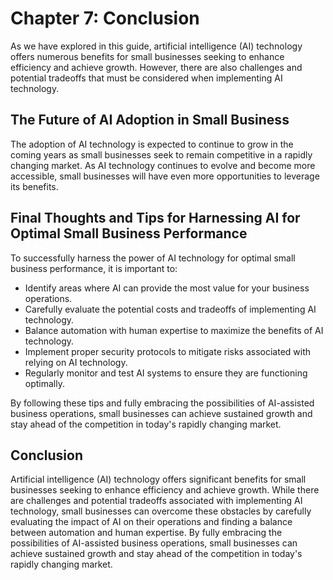 Chapter 7: Conclusion
=====================

As we have explored in this guide, artificial intelligence (AI) technology offers numerous benefits for small businesses seeking to enhance efficiency and achieve growth. However, there are also challenges and potential tradeoffs that must be considered when implementing AI technology.

The Future of AI Adoption in Small Business
-------------------------------------------

The adoption of AI technology is expected to continue to grow in the coming years as small businesses seek to remain competitive in a rapidly changing market. As AI technology continues to evolve and become more accessible, small businesses will have even more opportunities to leverage its benefits.

Final Thoughts and Tips for Harnessing AI for Optimal Small Business Performance
--------------------------------------------------------------------------------

To successfully harness the power of AI technology for optimal small business performance, it is important to:

* Identify areas where AI can provide the most value for your business operations.
* Carefully evaluate the potential costs and tradeoffs of implementing AI technology.
* Balance automation with human expertise to maximize the benefits of AI technology.
* Implement proper security protocols to mitigate risks associated with relying on AI technology.
* Regularly monitor and test AI systems to ensure they are functioning optimally.

By following these tips and fully embracing the possibilities of AI-assisted business operations, small businesses can achieve sustained growth and stay ahead of the competition in today's rapidly changing market.

Conclusion
----------

Artificial intelligence (AI) technology offers significant benefits for small businesses seeking to enhance efficiency and achieve growth. While there are challenges and potential tradeoffs associated with implementing AI technology, small businesses can overcome these obstacles by carefully evaluating the impact of AI on their operations and finding a balance between automation and human expertise. By fully embracing the possibilities of AI-assisted business operations, small businesses can achieve sustained growth and stay ahead of the competition in today's rapidly changing market.
